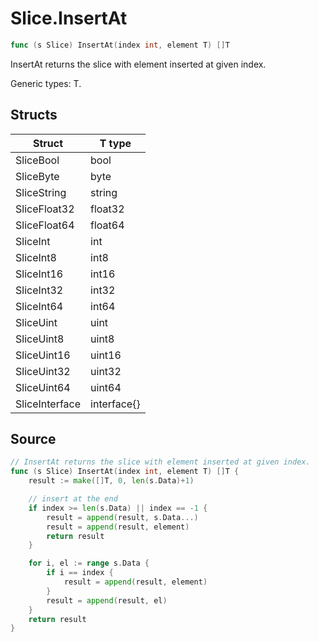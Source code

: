 # Slice.InsertAt

```go
func (s Slice) InsertAt(index int, element T) []T
```

InsertAt returns the slice with element inserted at given index.

Generic types: T.

## Structs

| Struct | T type |
| ------ | ------ |
| SliceBool | bool |
| SliceByte | byte |
| SliceString | string |
| SliceFloat32 | float32 |
| SliceFloat64 | float64 |
| SliceInt | int |
| SliceInt8 | int8 |
| SliceInt16 | int16 |
| SliceInt32 | int32 |
| SliceInt64 | int64 |
| SliceUint | uint |
| SliceUint8 | uint8 |
| SliceUint16 | uint16 |
| SliceUint32 | uint32 |
| SliceUint64 | uint64 |
| SliceInterface | interface{} |

## Source

```go
// InsertAt returns the slice with element inserted at given index.
func (s Slice) InsertAt(index int, element T) []T {
	result := make([]T, 0, len(s.Data)+1)

	// insert at the end
	if index >= len(s.Data) || index == -1 {
		result = append(result, s.Data...)
		result = append(result, element)
		return result
	}

	for i, el := range s.Data {
		if i == index {
			result = append(result, element)
		}
		result = append(result, el)
	}
	return result
}
```

